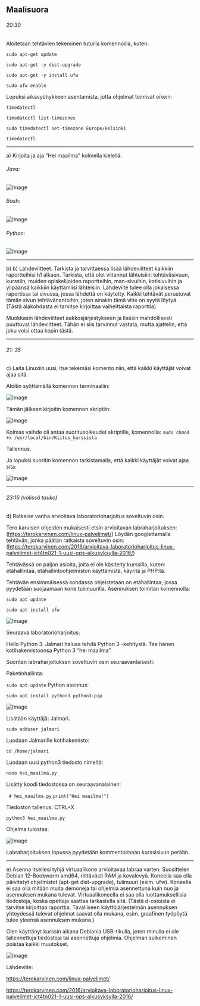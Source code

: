 
Maalisuora
---
###### 20:30 
Aloitetaan tehtävien tekeminen tutuilla komennoilla, kuten: 

```sudo apt-get update ```

``` sudo apt-get -y dist-upgrade ``` 

``` sudo apt-get -y install ufw ``` 

```sudo ufw enable ``` 

Lopuksi aikavyöhykkeen asentamista, jotta ohjelmat toimivat oikein: 

```timedatectl ``` 

```timedatectl list-timezones``` 

``` sudo timedatectl set-timezone Europe/Helsinki ```

```timedatectl ```

-----
a) Kirjoita ja aja "Hei maailma" kolmella kielellä.

###### Java:
![Image](https://github.com/user-attachments/assets/a406c943-23ae-4be7-8f96-00eb112d54df)
###### Bash:
![Image](https://github.com/user-attachments/assets/8040ee9a-708e-48af-97d9-f1d94c2fd50d)
###### Python:
![Image](https://github.com/user-attachments/assets/065a84af-a102-403e-8251-db6518abea6a)

-----
b) b) Lähdeviitteet. Tarkista ja tarvittaessa lisää lähdeviitteet kaikkiin raportteihisi h1 alkaen. Tarkista, että olet viitannut lähteisiin: tehtäväsivuun, kurssiin, muiden opiskelijoiden raportteihin, man-sivuihin, kotisivuihin ja ylipäänsä kaikkiin käyttämiisi lähteisiin. Lähdeviite tulee olla jokaisessa raportissa tai sivussa, jossa lähdettä on käytetty. Kaikki tehtävät perustuvat tämän sivun tehtävänantoihin, joten ainakin tämä viite on syytä löytyä. (Tästä alakohdasta ei tarvitse kirjoittaa vaiheittaista raporttia)

Muokkasin lähdeviitteet aakkosjärjestykseen ja lisäsin mahdollisesti puuttuvat lähdeviitteet. Tähän ei siis tarvinnut vastata, mutta ajattelin, että joku voisi ottaa kopin tästä.

-----
###### 21: 35
c) Laita Linuxiin uusi, itse tekemäsi komento niin, että kaikki käyttäjät voivat ajaa sitä.

Aloitin syöttämällä komennon terminaaliin:

![Image](https://github.com/user-attachments/assets/8d8d2e7c-bd01-4c84-9bde-6030d554bf25)

Tämän jälkeen kirjoitin komennon skriptiin:

![Image](https://github.com/user-attachments/assets/04985cbd-c6a5-4a16-9f32-897af13aa157)
 
Kolmas vaihde oli antaa suoritusoikeudet skriptille, komennolla: ```sudo chmod +x /usr/local/bin/Kiitos_kurssista```

Tallennus.

Ja lopuksi suoritin komennon tarkistamalla, että kaikki käyttäjät voivat ajaa sitä:

![Image](https://github.com/user-attachments/assets/e9017134-3b2a-4721-908d-7e219f410375)

-----

###### 23:16 (välissä tauko)

d) Ratkaise vanha arvioitava laboratorioharjoitus soveltuvin osin.

Tero karvisen ohjeiden mukaisesti etsin arvioitavan labraharjoituksen: (https://terokarvinen.com/linux-palvelimet/)
Löydän googlettamalla tehtävän, jonka päätän ratkaista soveltuvin osin: (https://terokarvinen.com/2016/arvioitava-laboratorioharjoitus-linux-palvelimet-ict4tn021-1-uusi-ops-alkusyksylla-2016/)

Tehtävässä on paljon asioita, joita ei ole käsitelty kurssilla, kuten: etähallintaa, etähallintoohjelmiston käyttämistä, käyritä ja PHP:tä.

Tehtävän ensimmäisessä kohdassa ohjeistetaan on etähallintaa, jossa pyydetään suojaamaan kone tulimuurilla. 
Asennuksen toimitan komennolla: 

```sudo apt update```

```sudo apt install ufw```

![Image](https://github.com/user-attachments/assets/8c88dde2-0bba-4266-a159-550df3fd0031)

Seuraava laboratorioharjoitus: 

Hello Python 3. Jalmari haluaa tehdä Python 3 -kehitystä. Tee hänen kotihakemistoonsa Python 3 “hei maailma”.

Suoritan labraharjoituksen soveltuvin osin seuraavanlaisesti:

Paketinhallinta:

```sudo apt update```
Python asennus:

```sudo apt install python3 python3-pip```

![Image](https://github.com/user-attachments/assets/ad6e18d9-bb53-441c-92c3-e0dc873017fc)

Lisätään käyttäjä: Jalmari.

```sudo adduser jalmari```

Luodaan Jalmarille kotihakemisto:

```cd /home/jalmari```

Luodaan uusi python3 tiedosto nimeltä:

```nano hei_maailma.py```

Lisätty koodi tiedostossa on seuraavanalainen:

``` # hei_maailma.py```
```print("Hei maailma!")```

Tiedoston tallenus: CTRL+X

```python3 hei_maailma.py```

Ohjelma tulostaa: 

![Image](https://github.com/user-attachments/assets/b9dd7cb0-ae60-4638-a1a2-07b660e4d31a)

Labraharjoituksen lopussa pyydetään kommentoimaan kurssisivun perään.

-----

e) Asenna itsellesi tyhjä virtuaalikone arvioitavaa labraa varten. Suosittelen Debian 12-Bookworm amd64, riittävästi RAM ja kovalevyä. Koneella saa olla päivitetyt ohjelmistot (apt-get dist-upgrade), tulimuuri (esim. ufw). Koneella ei saa olla mitään muita demoneja tai ohjelmia asennettuna kuin nuo ja asennuksen mukana tulevat. Virtuaalikoneella ei saa olla luottamuksellisia tiedostoja, koska opettaja saattaa tarkastella sitä. (Tästä d-osioista ei tarvitse kirjoittaa raporttia. Tavalliseen käyttöjärjestelmän asennuksen yhteydessä tulevat ohjelmat saavat olla mukana, esim. graafinen työpöytä tulee yleensä asennuksen mukana.)

Olen käyttänyt kurssin aikana Debiania USB-tikulla, joten minulla ei ole tallennettuja tiedostoja tai asennettuja ohjelmia. Ohjelman sulkeminen poistaa kaikki muutokset.

![Image](https://github.com/user-attachments/assets/837e2f0b-461f-487a-ae43-7fad4444ac72)



Lähdeviite: 

https://terokarvinen.com/linux-palvelimet/

https://terokarvinen.com/2016/arvioitava-laboratorioharjoitus-linux-palvelimet-ict4tn021-1-uusi-ops-alkusyksylla-2016/
